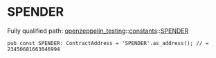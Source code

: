 # SPENDER

Fully qualified path: [openzeppelin_testing](./openzeppelin_testing.md)::[constants](./openzeppelin_testing-constants.md)::[SPENDER](./openzeppelin_testing-constants-SPENDER.md)

<pre><code class="language-cairo">pub const SPENDER: ContractAddress = &apos;SPENDER&apos;.as_address(); // = 23450681663046994</code></pre>

